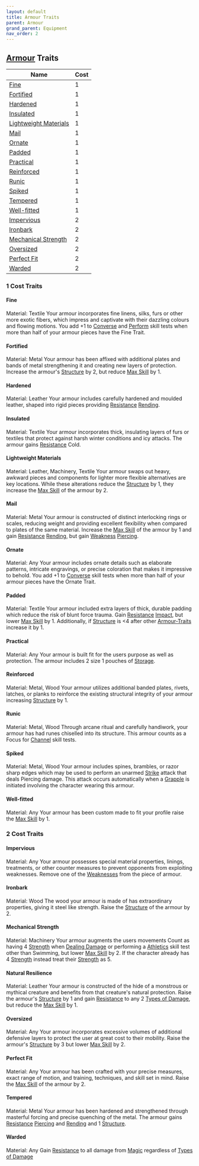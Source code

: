 ```yaml
---
layout: default
title: Armour Traits
parent: Armour
grand_parent: Equipment
nav_order: 2
---
```

## [Armour](Armour) Traits

| Name                                                              | Cost |
| ----------------------------------------------------------------- | ---- |
| [Fine](Armour-Traits#Fine)                                     | 1    |
| [Fortified](Armour-Traits#Fortified)                           | 1    | 
| [Hardened](Armour-Traits#Hardened)                             | 1    |
| [Insulated](Armour-Traits#Insulated)                           | 1    |
| [Lightweight Materials](Armour-Traits#Lightweight%20Materials) | 1    |
| [Mail](Armour-Traits#Mail)                                     | 1    |
| [Ornate](Armour-Traits#Ornate)                                 | 1    |
| [Padded](Armour-Traits#Padded)                                 | 1    |
| [Practical](Armour-Traits#Practical)                           | 1    |
| [Reinforced](Armour-Traits#Reinforced)                         | 1    |
| [Runic](Armour-Traits#Runic)                                   | 1    |
| [Spiked](Armour-Traits#Spiked)                                 | 1    |
| [Tempered](Armour-Traits#Tempered)                             | 1    |
| [Well-fitted](Armour-Traits#Well-fitted)                       | 1    |
| [Impervious](Armour-Traits#Impervious)                         | 2    |
| [Ironbark](Armour-Traits#Ironbark)                             | 2    |
| [Mechanical Strength](Armour-Traits#Mechanical%20Strength)     | 2    |
| [Oversized](Armour-Traits#Oversized)                           | 2    |
| [Perfect Fit](Armour-Traits#Perfect%20Fit)                     | 2    |
| [Warded](Armour-Traits#Warded)                                 | 2    |

### 1 Cost Traits

#### Fine
Material: Textile
Your armour incorporates fine linens, silks, furs or other more exotic fibers, which impress and captivate with their dazzling colours and flowing motions. You add +1 to [Converse](Converse) and [Perform](Perform) skill tests when more than half of your armour pieces have the Fine Trait.

#### Fortified
Material: Metal
Your armour has been affixed with additional plates and bands of metal strengthening it and creating new layers of protection. Increase the armour's [Structure](Armour#Structure) by 2, but reduce [Max Skill](Armour#Max%20Skill) by 1.

#### Hardened
Material: Leather
Your armour includes carefully hardened and moulded leather, shaped into rigid pieces providing [Resistance](Armour#Weakness%20and%20Resistance) [Rending](Combat#Rending). 

#### Insulated
Material: Textile
Your armour incorporates thick, insulating layers of furs or textiles that protect against harsh winter conditions and icy attacks. The armour gains [Resistance](Armour#Weakness%20and%20Resistance) Cold.

#### Lightweight Materials
Material: Leather, Machinery, Textile
Your armour swaps out heavy, awkward pieces and components for lighter more flexible alternatives are key locations. While these alterations reduce the [Structure](Armour#Structure) by 1, they increase the [Max Skill](Armour#Max%20Skill) of the armour by 2.

#### Mail
Material: Metal
Your armour is constructed of distinct interlocking rings or scales, reducing weight and providing excellent flexibility when compared to plates of the same material. Increase the [Max Skill](Armour#Max%20Skill) of the armour by 1 and gain [Resistance](Armour#Weakness%20and%20Resistance) [Rending](Combat#Rending), but gain [Weakness](Armour#Weakness%20and%20Resistance) [Piercing](Combat#Piercing).

#### Ornate
Material: Any
Your armour includes ornate details such as elaborate patterns, intricate engravings, or precise coloration that makes it impressive to behold. You add +1 to [Converse](Converse) skill tests when more than half of your armour pieces have the Ornate Trait.

#### Padded
Material: Textile
Your armour included extra layers of thick, durable padding which reduce the risk of blunt force trauma. Gain [Resistance](Armour#Weakness%20and%20Resistance) [Impact](Combat#Impact), but lower [Max Skill](Armour#Max%20Skill) by 1. Additionally, if [Structure](Armour#Structure) is <4 after other [Armour-Traits](Armour-Traits) increase it by 1.

#### Practical
Material: Any
Your armour is built fit for the users purpose as well as protection. The armour includes 2 size 1 pouches of [Storage](Storage).

#### Reinforced
Material: Metal, Wood
Your armour utilizes additional banded plates, rivets, latches, or planks to reinforce the existing structural integrity of your armour increasing [Structure](Armour#Structure) by 1.

#### Runic
Material: Metal, Wood
Through arcane ritual and carefully handiwork, your armour has had runes chiselled into its structure. This armour counts as a Focus for [Channel](Channel) skill tests.    

#### Spiked
Material: Metal, Wood
Your armour includes spines, brambles, or razor sharp edges which may be used to perform an unarmed [Strike](Strike.md) attack that deals Piercing damage. This attack occurs automatically when a [Grapple](Combat#Grapple) is initiated involving the character wearing this armour.

#### Well-fitted
Material: Any
Your armour has been custom made to fit your profile raise the [Max Skill](Armour#Max%20Skill) by 1.  

### 2 Cost Traits

#### Impervious
Material: Any
Your armour possesses special material properties, linings, treatments, or other counter measures to prevent opponents from exploiting weaknesses. Remove one of the [Weaknesses](Armour#Weakness%20and%20Resistance) from the piece of armour.

#### Ironbark
Material: Wood
The wood your armour is made of has extraordinary properties, giving it steel like strength. Raise the [Structure](Armour#Structure) of the armour by 2.

#### Mechanical Strength
Material: Machinery
Your armour augments the users movements Count as having 4 [Strength](Strength) when [Dealing Damage](Combat#Dealing%20Damage) or performing a [Athletics](Athletics.md) skill test other than Swimming, but lower [Max Skill](Armour#Max%20Skill) by 2. If the character already has 4 [Strength](Strength) instead treat their [Strength](Strength) as 5.

#### Natural Resilience
Material: Leather
Your armour is constructed of the hide of a monstrous or mythical creature and benefits from that creature's natural protection. Raise the armour's [Structure](Armour#Structure) by 1 and gain [Resistance](Armour#Weakness%20and%20Resistance) to any 2 [Types of Damage](Combat#Types%20of%20Damage), but reduce the [Max Skill](Armour#Max%20Skill) by 1.

#### Oversized
Material: Any
Your armour incorporates excessive volumes of additional defensive layers to protect the user at great cost to their mobility. Raise the armour's [Structure](Armour#Structure) by 3 but lower [Max Skill](Armour#Max%20Skill) by 2.

#### Perfect Fit
Material: Any
Your armour has been crafted with your precise measures, exact range of motion, and training, techniques, and skill set in mind. Raise the [Max Skill](Armour#Max%20Skill) of the armour by 2.

#### Tempered
Material: Metal
Your armour has been hardened and strengthened through masterful forcing and precise quenching of the metal. The armour gains [Resistance](Armour#Weakness%20and%20Resistance) [Piercing](Combat#Piercing) and [Rending](Combat#Rending) and 1 [Structure](Armour#Structure). 

#### Warded
Material: Any
Gain [Resistance](Armour#Weakness%20and%20Resistance) to all damage from [Magic](magic) regardless of [Types of Damage](Combat#Types%20of%20Damage)